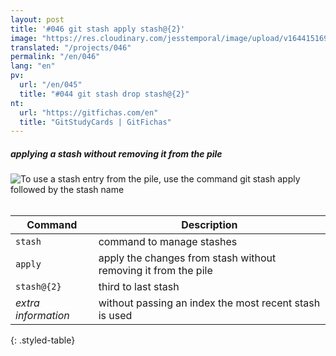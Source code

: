 ```yaml
---
layout: post
title: '#046 git stash apply stash@{2}'
image: "https://res.cloudinary.com/jesstemporal/image/upload/v1644151690/gitfichas/en/046/thumbnail_exlc8r.jpg"
translated: "/projects/046"
permalink: "/en/046"
lang: "en"
pv:
  url: "/en/045"
  title: "#044 git stash drop stash@{2}"
nt:
  url: "https://gitfichas.com/en"
  title: "GitStudyCards | GitFichas"
---
```

##### applying a stash without removing it from the pile

<img alt="To use a stash entry from the pile, use the command git stash apply followed by the stash name" src="https://res.cloudinary.com/jesstemporal/image/upload/v1644151690/gitfichas/en/046/full_bucxwr.jpg"><br><br>

| Command | Description |
|---------|-------------|
| `stash` | command to manage stashes |
| `apply` | apply the changes from stash without removing it from the pile |
| `stash@{2}` | third to last stash |
| _extra information_ | without passing an index the most recent stash is used |
{: .styled-table}

<!--
<br>

Read more about this command in the following blog post:

<a href="FILL">
  <strong>FILL</strong>
</a>
-->

